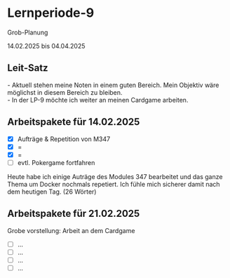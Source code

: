 # Lernperiode-9
Grob-Planung

14.02.2025 bis 04.04.2025

## Leit-Satz

*-* Aktuell stehen meine Noten in einem guten Bereich. Mein Objektiv wäre möglichst in diesem Bereich zu bleiben. </br>
*-* In der LP-9 möchte ich weiter an meinen Cardgame arbeiten.

## Arbeitspakete für 14.02.2025

- [x] Aufträge & Repetition von M347
- [x] =
- [x] =
- [ ] evtl. Pokergame fortfahren

Heute habe ich einige Auträge des Modules 347 bearbeitet und das ganze Thema um Docker nochmals repetiert. Ich fühle mich sicherer damit nach dem heutigen Tag. (26 Wörter)

## Arbeitspakete für 21.02.2025

Grobe vorstellung: Arbeit an dem Cardgame

- [ ] ...
- [ ] ...
- [ ] ...
- [ ] ...

